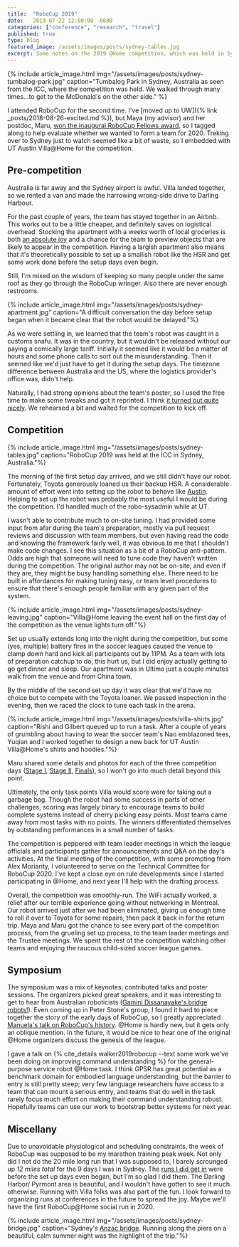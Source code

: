 ```yaml
---
title:  "RoboCup 2019"
date:   2019-07-22 12:00:00 -0600
categories: ["conference", "research", "travel"]
published: true
type: blog
featured_image: /assets/images/posts/sydney-tables.jpg
excerpt: Some notes on the 2019 @Home competition, which was held in Sydney in July.
---
```


{% include article_image.html img="/assets/images/posts/sydney-tumbalog-park.jpg" caption="Tumbalog Park in Sydney, Australia as seen from the ICC, where the competition was held. We walked through many times...to get to the McDonald's on the other side." %}

I attended RoboCup for the second time. I've [moved up to UW]({% link _posts/2018-08-26-excited.md %}), but Maya (my advisor) and her postdoc, Maru, [won the inaugural RoboCup Fellows award](https://hcrlab.cs.washington.edu/news/2019/03/robocup-fellows), so I tagged along to help evaluate whether we wanted to form a team for 2020. Treking over to Sydney just to watch seemed like a bit of waste, so I embedded with UT Austin Villa@Home for the competition.


## Pre-competition

Australia is far away and the Sydney airport is awful. Villa landed together, so we rented a van and made the harrowing wrong-side drive to Darling Harbour.

For the past couple of years, the team has stayed together in an Airbnb. This works out to be a little cheaper, and definitely saves on logistical overhead. Stocking the apartment with a weeks worth of local groceries is both [an absolute joy](https://nymag.com/urbanist/article/the-best-tourist-secret-attraction-is-the-grocery-store.html) and a chance for the team to preview objects that are likely to appear in the competition. Having a largish apartment also means that it's theoretically possible to set up a smallish robot like the HSR and get some work done before the setup days even begin.
 
 Still, I'm mixed on the wisdom of keeping so many people under the same roof as they go through the RoboCup wringer. Also there are never enough restrooms.
 
 {% include article_image.html img="/assets/images/posts/sydney-apartment.jpg"
     caption="A difficult conversation the day before setup began when it became clear that the robot would be delayed."%}
 
 As we were settling in, we learned that the team's robot was caught in a customs snafu. It was in the country, but it wouldn't be released without our paying a comically large tariff. Initially it seemed like it would be a matter of hours and some phone calls to sort out the misunderstanding. Then it seemed like we'd just have to get it during the setup days. The timezone difference between Australia and the US, where the logistics provider's office was, didn't help.
 
 Naturally, I had strong opinions about the team's poster, so I used the free time to make some tweaks and got it reprinted. I think [it turned out quite nicely](https://doi.org/10.5281/zenodo.3249233). We rehearsed a bit and waited for the competition to kick off.


## Competition

{% include article_image.html img="/assets/images/posts/sydney-tables.jpg"
    caption="RoboCup 2019 was held at the ICC in Sydney, Australia."%}

The morning of the first setup day arrived, and we still didn't have our robot. Fortunately, Toyota generously loaned us their backup HSR. A considerable amount of effort went into setting up the robot to behave like [Austin](https://flickr.com/photos/nickwalker-us/26669462978/). Helping to set up the robot was probably the most useful I would be during the competition. I'd handled much of the robo-sysadmin while at UT. 
  
I wasn't able to contribute much to on-site tuning. I had provided some input from afar during the team's preparation, mostly via pull request reviews and discussion with team members, but even having read the code and knowing the framework fairly well, it was obvious to me that I shouldn't make code changes. I see this situation as a bit of a RoboCup anti-pattern. Odds are high that someone will need to tune code they haven't written during the competition. The original author may not be on-site, and even if they are, they might be busy handling something else. There need to be built in affordances for making tuning easy, or team level procedures to ensure that there's enough people familiar with any given part of the system.

{% include article_image.html img="/assets/images/posts/sydney-leaving.jpg" caption="Villa@Home leaving the event hall on the first day of the competition as the venue lights turn off."%}

Set up usually extends long into the night during the competition, but some (yes, multiple) battery fires in the soccer leagues caused the venue to clamp down hard and kick all participants out by 11PM. As a team with lots of preparation catchup to do, this hurt us, but I did enjoy actually getting to go get dinner and sleep. Our apartment was in Ultimo just a couple minutes walk from the venue and from China town.

By the middle of the second set up day it was clear that we'd have no choice but to compete with the Toyota loaner. We passed inspection in the evening, then we raced the clock to tune each task in the arena.

{% include article_image.html img="/assets/images/posts/villa-shirts.jpg"
    caption="Rishi and Gilbert queued up to run a task. After a couple of years of grumbling about having to wear the soccer team's Nao emblazoned tees, Yuqian and I worked together to design a new back for UT Austin Villa@Home's shirts and hoodies."%}

Maru shared some details and photos for each of the three competition days ([Stage I](https://aihub.org/2019/07/04/robocup2019-home-competition-setup-and-first-day/), [Stage II](https://aihub.org/2019/07/06/robocup2019-home-2nd-round/), [Finals](https://aihub.org/2019/07/08/robocup2019-home-finals/)), so I won't go into much detail beyond this point. 

Ultimately, the only task points Villa would score were for taking out a garbage bag. Though the robot had some success in parts of other challenges, scoring was largely binary to encourage teams to build complete systems instead of cherry picking easy points. Most teams came away from most tasks with no points. The winners differentiated themselves by outstanding performances in a small number of tasks.
  
The competition is peppered with team leader meetings in which the league officials and participants gather for announcements and Q&A on the day's activities. At the final meeting of the competition, with some prompting from Alex Moriarity, I volunteered to serve on the Technical Committee for RoboCup 2020. I've kept a close eye on rule developments since I started participating in @Home, and next year I'll help with the drafting process.

Overall, the competition was smoothly-run. The WiFi actually worked, a relief after our terrible experience going without networking in Montreal. Our robot arrived just after we had been eliminated, giving us enough time to roll it over to Toyota for some repairs, then pack it back in for the return trip. Maya and Maru got the chance to see every part of the competition process, from the grueling set up process, to the team leader meetings and the Trustee meetings. We spent the rest of the competition watching other teams and enjoying the raucous child-sized soccer league games.

## Symposium

<!-- TODO: ask Yuqian if she took a photo during my talk -->

The symposium was a mix of keynotes, contributed talks and poster sessions. The organizers picked great speakers, and it was interesting to get to hear from Australian roboticists ([Gamini Dissanayake's bridge robots!](https://www.youtube.com/watch?v=vRjrmeb4-Fg)). Even coming up in Peter Stone's group, I found it hard to piece together the story of the early days of RoboCup, so I greatly appreciated [Manuela's talk on RoboCup's history](https://www.youtube.com/watch?v=rSO0nYAsO2c). @Home is hardly new, but it gets only an oblique mention. In the future, it would be nice to hear one of the original @Home organizers discuss the genesis of the league.

I gave a talk on {% cite_details walker2019robocup --text some work we've been doing on improving command understanding %} for the general-purpose service robot @Home task. I think GPSR has great potential as a benchmark domain for embodied language understanding, but the barrier to entry is still pretty steep; very few language researchers have access to a team that can mount a serious entry, and teams that do well in the task rarely focus much effort on making their command understanding robust. Hopefully teams can use our work to bootstrap better systems for next year.

## Miscellany

Due to unavoidable physiological and scheduling constraints, the week of RoboCup was supposed to be my marathon training peak week. Not only did I not do the 20 mile long run that I was supposed to, I barely scrounged up _12 miles total_ for the 9 days I was in Sydney. The [runs I did get in](https://www.strava.com/activities/2491659032) were before the set up days even began, but I'm so glad I did them. The Darling Harbor/ Pyrmont area is beautiful, and I wouldn't have gotten to see it much otherwise. Running with Villa folks was also part of the fun. I look forward to organizing runs at conferences in the future to spread the joy. Maybe we'll have the first RoboCup@Home social run in 2020.

{% include article_image.html img="/assets/images/posts/sydney-bridge.jpg" caption="Sydney's [Anzac bridge](https://en.wikipedia.org/wiki/Anzac_Bridge). Running along the piers on a beautiful, calm summer night was the highlight of the trip."%}